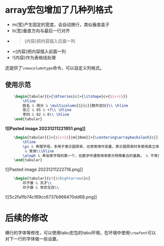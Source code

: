 # array宏包增加了几种列格式

* m{宽}产生固定的宽度，会自动换行，类似垂直盒子
* b{宽}垂直方向与最后一行对齐
* >{内容}把内容插入后面一列
* <{内容}把内容插入前面一列
* !{内容}作为表格线处理

还提供了`\newcolumntype`命令，可以自定义列格式。
## 使用示范
```latex
	\begin{tabular}{>{\bfseries}c|>{\itshape}c>{$}c<{$}}
		\hline
		姓名 & 得分 & \multicolumn{1}{c}{额外加分}\\ \hline
		张三 & 85 & +7\\ \hline
		李四 & 82 & 0\\ \hline
	\end{tabular}
```

**![[Pasted image 20231211221951.png]]**

```latex
	\begin{tabular}{|>{$}c<{$}|m{10em}|>{\centering\arraybackslash}c|}
		\hline
		\pi & 希腊字母，多用于表示圆周率，也常常用作变量，表示圆周率时多使用直立体。%
		 & 常用\\\hline
		\aleph & 希伯来字母的第一个，在数学中通常用来表示特殊集合的基数。 & 不常用 \\\hline 
	\end{tabular}
```

![[Pasted image 20231211222716.png]]

```latex
	\begin{tabular}{c!{$\Rightarrow$}c}
		邓子康 & 天才\\
		邓子康 & 举世无双\\
```
![[5c2fa1fb74c169cc6737b966470dd68.png]]

# 后续的修改

横行的字体等修改，可以使用tabu宏包的tabu环境，在环境中使用`\rowfont`可以对下一行的字体做一些设置。
